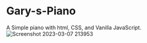 # Gary-s-Piano
A Simple piano with html, CSS, and  Vanilla JavaScript.
![Screenshot 2023-03-07 213953](https://user-images.githubusercontent.com/111018323/223559384-d40bdb41-c615-40f3-8f45-6d787e0880b0.png)
